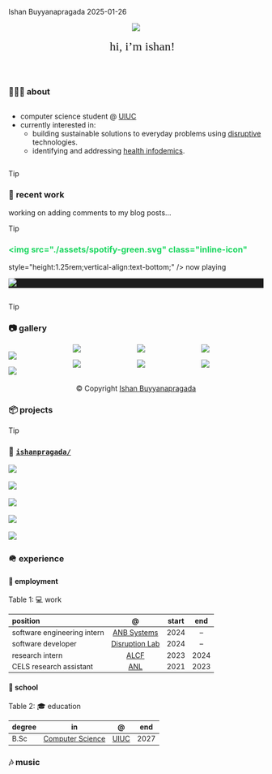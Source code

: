 Ishan Buyyanapragada
2025-01-26

<div style="font-size:1.0em; text-align: center;">

[<span class="profile-avatar"
style="width: 100%; border: 0px solid var(--bg-border)!important;">![][1]</span>][2]

<span style="font-size: 1.5rem; color: var(--dim-text)!important; padding-bottom: 0pt; font-family: 'IBM Plex Sans Condensed'; font-weight: 400;"><span class="dim-text">👋
hi, i’m ishan!</span></span>

<div style="display: flex; flex-direction: row; align-items: center; text-align: center!important; justify-content: center; background-color: var(--link-bg-color);">

[<span class="icon dim-text"
style="font-size: 1.5rem; padding-right:0pt;"></span>][]
[<span class="icon dim-text"
style="font-size: 1.5rem; padding-right:0pt;"></span>][3]
[<span class="icon dim-text"
style="font-size: 1.5rem; padding-right:0pt;"></span>][4]
[<span class="icon dim-text"
style="font-size: 1.5rem; padding-right:0pt;"></span>][5]
[<span class="icon dim-text"
style="font-size: 1.5rem; padding-right:0pt;"></span>][6]
[<span class="icon dim-text"
style="font-size: 1.5rem; padding-right:0pt;"></span>][7]

</div>

</div>

<div class="panel-tabset" style="justify-content: center;">

### 🧑🏻‍💻 about

<div class="flex-container"
style="width: 100%; justify-content: space-between; align-items: flex-start;">

<div class="column">

- computer science student @ [UIUC]
- currently interested in:
  - building sustainable solutions to everyday problems using
    [disruptive] technologies.
  - identifying and addressing [health infodemics].

</div>

<div class="column">

> [!TIP]
>
> ### 🔧 <span class="dim-text" style="font-size:1.0em!important;">recent work</span>
>
> <span class="dim-text" style="font-size:1em;">working on adding
> comments to my blog posts…</span>

> [!TIP]
>
> ### <span style="color:#1CD760;"><img src="./assets/spotify-green.svg" class="inline-icon"
> style="height:1.25rem;vertical-align:text-bottom;" /> now playing</span>
>
> <div style="background-color:#1c1c1c!important;">
>
> [![][8]][9]
>
> </div>

</div>

</div>

> [!TIP]
>
> ### <span class="dim-text">📷 gallery</span>
>
> <div class="gallery">
>
> ![][10]
>
> ![][11]
>
> ![][12]
>
> ![][13]
>
> ![][14]
>
> ![][15]
>
> ![][16]
>
> ![][17]
>
> <style>
> .gallery {
>   line-height: 0;
>   width: 100%;
>   margin: auto;
>   -webkit-column-count: 3;
>   -webkit-column-gap: 0px;
>   -moz-column-count: 3;
>   -moz-column-gap: 0px;
>   column-count: 4;
>   column-gap: 4px;
> }
> &#10;.gallery img {
>   border-radius:3%;
>   margin-top: 2px;
>   margin-bottom: 2px;
> }
> &#10;.pic {
>   /* Just in case there are inline attributes */
>   width: 100% !important;
>   height: auto !important;
>   margin-top: 2px;
>   margin-bottom: 2px;
>   border-radius: 3%;
> }
> &#10;@media (max-width: 1200px) {
>   .gallery {
>     -moz-column-count: 4;
>     -webkit-column-count: 4;
>     column-count: 4;
>   }
> }
> &#10;@media (max-width: 1000px) {
>   .gallery {
>     -moz-column-count: 3;
>     -webkit-column-count: 3;
>     column-count: 3;
>   }
> }
> &#10;@media (max-width: 800px) {
>   .gallery {
>     -moz-column-count: 2;
>     -webkit-column-count: 2;
>     column-count: 2;
>   }
> }
> &#10;@media (max-width: 400px) {
>   .gallery {
>     -moz-column-count: 1;
>     -webkit-column-count: 1;
>     column-count: 1;
>   }
> }
> &#10;</style>
>
> </div>
>
> <div style="text-align:center;">
>
> <span class="dim-text">© Copyright [Ishan
> Buyyanapragada][<span class="icon dim-text" style="font-size: 1.5rem; padding-right:0pt;"></span>]</span>
>
> </div>

### 📦 projects

<div style="a:hover {text-decoration: none!important; color: none!important;}">

> [!TIP]
>
> ### <span class="dim-text-11">📂 [`ishanpragada/`]</span>
>
> <div class="flex-container" style="flex-flow: wrap;">
>
> [![][18]][19]
>
> [![][20]][21]
>
> [![][22]][23]
>
> [![][24]][25]
>
> [![][26]][27]
>
> </div>

</div>

### 🪖 experience

#### 👔 employment

<div id="tbl-experience">

Table 1: 💻 work

| position                    |              @               | start | end  |
|:----------------------------|:----------------------------:|:-----:|:----:|
| software engineering intern |        [ANB Systems]         | 2024  |  –   |
| software developer          | [Disruption Lab][disruptive] | 2024  |  –   |
| research intern             |            [ALCF]            | 2023  | 2024 |
| CELS research assistant     |            [ANL]             | 2021  | 2023 |

</div>

#### 🍎 school

<div id="tbl-education">

Table 2: 🎓 education

| degree |         in         |     @      | end  |
|:-------|:------------------:|:----------:|:----:|
| B.Sc   | [Computer Science] | [UIUC][28] | 2027 |

</div>

### 🎶 music

</div>

  [UIUC]: https://illinois.edu
  [1]: ./assets/avatar.jpg
  [2]: https://ishan-web-chatbot.vercel.app/
  [<span class="icon dim-text" style="font-size: 1.5rem; padding-right:0pt;"></span>]:
    https://ishankr.com
  [3]: https://github.com/ishanpragada/
  [4]: https://www.linkedin.com/in/ishan-buyyanapragada-787533258/
  [5]: mailto:///ibuyy@illinois.edu
  [6]: https://open.spotify.com/user/ishanpragada
  [7]: https://calendly.com/ishanpragada/30min
  [disruptive]: https://giesbusiness.illinois.edu/disruption-lab
  [health infodemics]: https://ischool.illinois.edu/news-events/news/2023/04/virtual-center-addresses-health-infodemics
  [8]: https://spotify-github-profile.kittinanx.com/api/view?uid=ishanpragada&cover_image=true&theme=natemoo-re&show_offline=false&background_color=000000&interchange=true&bar_color=53b14f&bar_color_cover=true.png
  [9]: https://spotify-github-profile.kittinanx.com/api/view?uid=ishanpragada&redirect=true
  [10]: assets/beach.JPG
  [11]: assets/suit.png
  [12]: assets/park.png
  [13]: assets/three.JPG
  [14]: assets/santa%20(1).jpg
  [15]: assets/dorm%20(1).jpg
  [16]: assets/grad%20(1).jpg
  [17]: assets/arang.jpeg
  [`ishanpragada/`]: https://github.com/saforem2?tab=repositories
  [18]: https://github-readme-stats.vercel.app/api/pin/?username=appfl&repo=appfl&theme=transparent&include_all_commits=true&hide_border=true&line_height=5&card_width=300px&text_color=838383&title_color=838383.png
  [19]: https://github.com/appfl/appfl
  [20]: https://github-readme-stats.vercel.app/api/pin/?username=ishanpragada&repo=dlp_model&theme=transparent&include_all_commits=true&hide_border=true&line_height=5&card_width=300px&text_color=838383&title_color=838383.png
  [21]: https://github.com/ishanpragada/dlp_model
  [22]: https://github-readme-stats.vercel.app/api/pin/?username=ishanpragada&repo=asr_system&theme=transparent&include_all_commits=true&hide_border=true&line_height=5&card_width=300px&text_color=838383&title_color=838383.png
  [23]: https://github.com/ishanpragada/asr_system
  [24]: https://github-readme-stats.vercel.app/api/pin/?username=ishanpragada&repo=alexa_gpt&theme=transparent&include_all_commits=true&hide_border=true&line_height=5&card_width=300px&text_color=838383&title_color=838383.png
  [25]: https://github.com/ishanpragada/alexa_gpt
  [26]: https://github-readme-stats.vercel.app/api/pin/?username=ishanpragada&repo=ragaID&theme=transparent&include_all_commits=true&hide_border=true&line_height=5&card_width=300px&text_color=838383&title_color=838383.png
  [27]: https://github.com/ishanpragada/ragaID
  [ANB Systems]: https://www.anbsystems.com/
  [ALCF]: https://alcf.anl.gov
  [ANL]: https://www.anl.gov/
  [Computer Science]: https://grainger.illinois.edu/academics/undergraduate/majors-and-minors/computer-science
  [28]: https://illinois.edu/

